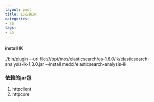 ```yaml
---
layout: post
title: ES安装IK
categories:
- ES
tags:
- ES
---
```



#### install IK
./bin/plugin --url file:///opt/mos/elasticsearch/es-1.6.0/ik/elasticsearch-analysis-ik-1.3.0.jar  --install   medcl/elasticsearch-analysis-ik

### 依赖的jar包

1. httpclient
2. httpcore

